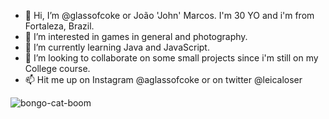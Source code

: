 - 👋 Hi, I’m @glassofcoke or João 'John' Marcos. I'm 30 YO and i'm from Fortaleza, Brazil.
- 👀 I’m interested in games in general and photography. 
- 🌱 I’m currently learning Java and JavaScript.
- 💞️ I’m looking to collaborate on some small projects since i'm still on my College course.
- 📫 Hit me up on Instagram @aglassofcoke or on twitter @leicaloser

<!---
glassofcoke/glassofcoke is a ✨ special ✨ repository because its `README.md` (this file) appears on your GitHub profile.
You can click the Preview link to take a look at your changes.
--->
![bongo-cat-boom](https://user-images.githubusercontent.com/109489009/201343922-617b8862-451e-4b27-a1da-b1f76750273f.gif)
